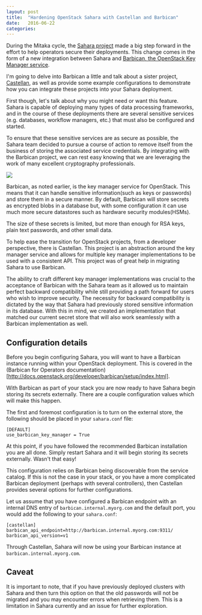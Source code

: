 ```yaml
---
layout: post
title:  "Hardening OpenStack Sahara with Castellan and Barbican"
date:   2016-06-22
categories:
---
```


During the Mitaka cycle, the
[Sahara project](http://docs.openstack.org/developer/sahara/index.html) made
a big step forward in the effort to help operators secure their deployments.
This change comes in the form of a new integration between Sahara and
[Barbican, the OpenStack Key Manager service](http://docs.openstack.org/developer/barbican/).

I'm going to delve into Barbican a little and talk about a sister project,
[Castellan](http://docs.openstack.org/developer/castellan/), as well as
provide some example configurations to demonstrate how you can integrate
these projects into your Sahara deployment.

First though, let's talk about why you might need or want this feature.
Sahara is capable of deploying many types of data processing frameworks,
and in the course of these deployments there are several sensitive services
(e.g. databases, workflow managers, etc.) that must also be configured and
started.

To ensure that these sensitive services are as secure as possible, the
Sahara team decided to pursue a course of action to remove itself from the
business of storing the associated service credentials. By integrating with
the Barbican project, we can rest easy knowing that we are leveraging the
work of many excellent cryptography professionals.

<img class="center" src="http://i.imgur.com/jxmKHrXm.png">

Barbican, as noted earlier, is the key manager service for OpenStack. This
means that it can handle sensitive information(such as keys or passwords) and
store them in a secure manner. By default, Barbican will store secrets as
encrypted blobs in a database but, with some configuration it can use much
more secure datastores such as hardware security modules(HSMs).

The size of these secrets is limited, but more than enough for RSA keys,
plain text passwords, and other small data.

To help ease the transition for OpenStack projects, from a developer
perspective, there is Castellan. This project is an abstraction around the
key manager service and allows for multiple key manager implementations to
be used with a consistent API. This project was of great help in migrating
Sahara to use Barbican.

The ability to craft different key manager implementations was crucial to the
acceptance of Barbican with the Sahara team as it allowed us to maintain
perfect backward compatibility while still providing a path forward for users
who wish to improve security. The necessity for backward compatibility is
dictated by the way that Sahara had previously stored sensitive information
in its database. With this in mind, we created an implementation that matched
our current secret store that will also work seamlessly with a Barbican
implementation as well.

## Configuration details

Before you begin configuring Sahara, you will want to have a Barbican
instance running within your OpenStack deployment. This is covered in the
(Barbican for Operators documentation)[http://docs.openstack.org/developer/barbican/setup/index.html].

With Barbican as part of your stack you are now ready to have Sahara begin
storing its secrets externally. There are a couple configuration values
which will make this happen.

The first and foremost configuration is to turn on the external store, the
following should be placed in your `sahara.conf` file:

```
[DEFAULT]
use_barbican_key_manager = True
```

At this point, if you have followed the recommended Barbican installation
you are all done. Simply restart Sahara and it will begin storing its
secrets externally. Wasn't that easy!

This configuration relies on Barbican being discoverable from the service
catalog. If this is not the case in your stack, or you have a more
complicated Barbican deployment (perhaps with several controllers), then
Castellan provides several options for further configurations.

Let us assume that you have configured a Barbican endpoint with an internal
DNS entry of `barbican.internal.myorg.com` and the default port, you would
add the following to your `sahara.conf`:

```
[castellan]
barbican_api_endpoint=http://barbican.internal.myorg.com:9311/
barbican_api_version=v1
```

Through Castellan, Sahara will now be using your Barbican instance at
`barbican.internal.myorg.com`.

## Caveat

It is important to note, that if you have previously deployed clusters with
Sahara and then turn this option on that the old passwords will not be
migrated and you may encounter errors when retrieving them. This is a
limitation in Sahara currently and an issue for further exploration.
